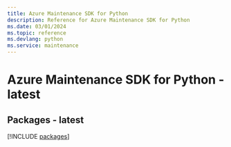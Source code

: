 ```yaml
---
title: Azure Maintenance SDK for Python
description: Reference for Azure Maintenance SDK for Python
ms.date: 03/01/2024
ms.topic: reference
ms.devlang: python
ms.service: maintenance
---
```

# Azure Maintenance SDK for Python - latest
## Packages - latest
[!INCLUDE [packages](maintenance-index.md)]